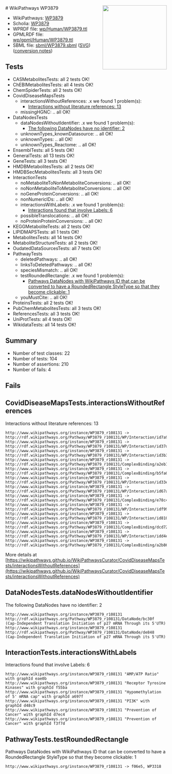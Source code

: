 <img style="float: right; width: 200px" src="../logo.png" />
# WikiPathways WP3879

* WikiPathways: [WP3879](https://identifiers.org/wikipathways:WP3879)
* Scholia: [WP3879](https://scholia.toolforge.org/wikipathways/WP3879)
* WPRDF file: [wp/Human/WP3879.ttl](../wp/Human/WP3879.ttl)
* GPMLRDF file: [wp/gpml/Human/WP3879.ttl](../wp/gpml/Human/WP3879.ttl)
* SBML file: [sbml/WP3879.sbml](../sbml/WP3879.sbml) ([SVG](../sbml/WP3879.svg)) ([conversion notes](../sbml/WP3879.txt))

## Tests
* CASMetabolitesTests: all 2 tests OK!
* ChEBIMetabolitesTests: all 4 tests OK!
* ChemSpiderTests: all 2 tests OK!
* CovidDiseaseMapsTests
    * interactionsWithoutReferences: .x we found 1 problem(s):
        * [Interactions without literature references: 13](#9701cce4)
    * missingHGNC: .. all OK!
* DataNodesTests
    * dataNodesWithoutIdentifier: .x we found 1 problem(s):
        * [The following DataNodes have no identifier: 2](#d2d32fa1)
    * unknownTypes_knownDatasource: .. all OK!
    * unknownTypes: .. all OK!
    * unknownTypes_Reactome: .. all OK!
* EnsemblTests: all 5 tests OK!
* GeneralTests: all 13 tests OK!
* GeneTests: all 3 tests OK!
* HMDBMetabolitesTests: all 2 tests OK!
* HMDBSecMetabolitesTests: all 3 tests OK!
* InteractionTests
    * noMetaboliteToNonMetaboliteConversions: .. all OK!
    * noNonMetaboliteToMetaboliteConversions: .. all OK!
    * noGeneProteinConversions: .. all OK!
    * nonNumericIDs: .. all OK!
    * interactionsWithLabels: .x we found 1 problem(s):
        * [Interactions found that involve Labels: 6](#630d267d)
    * possibleTranslocations: .. all OK!
    * noProteinProteinConversions: .. all OK!
* KEGGMetaboliteTests: all 2 tests OK!
* LIPIDMAPSTests: all 1 tests OK!
* MetabolitesTests: all 14 tests OK!
* MetaboliteStructureTests: all 2 tests OK!
* OudatedDataSourcesTests: all 7 tests OK!
* PathwayTests
    * deletedPathways: .. all OK!
    * linksToDeletedPathways: .. all OK!
    * speciesMismatch: .. all OK!
    * testRoundedRectangle: .x we found 1 problem(s):
        * [Pathways DataNodes with WikiPathways ID that can be converted to have a RoundedRectangle StyleType so that they become clickable: 1](#9fbad3cb)
    * youMustCite: .. all OK!
* ProteinsTests: all 2 tests OK!
* PubChemMetabolitesTests: all 3 tests OK!
* ReferencesTests: all 3 tests OK!
* UniProtTests: all 4 tests OK!
* WikidataTests: all 14 tests OK!


## Summary

* Number of test classes: 22
* Number of tests: 104
* Number of assertions: 210
* Number of fails: 4

## Fails

<a name="9701cce4" />

## CovidDiseaseMapsTests.interactionsWithoutReferences

Interactions without literature references: 13
```
http://www.wikipathways.org/instance/WP3879_r108131 -> http://rdf.wikipathways.org/Pathway/WP3879_r108131/WP/Interaction/id7a969ee4
http://www.wikipathways.org/instance/WP3879_r108131 -> http://rdf.wikipathways.org/Pathway/WP3879_r108131/WP/Interaction/id37d1ac01
http://www.wikipathways.org/instance/WP3879_r108131 -> http://rdf.wikipathways.org/Pathway/WP3879_r108131/WP/Interaction/id3b3d47e0
http://www.wikipathways.org/instance/WP3879_r108131 -> http://rdf.wikipathways.org/Pathway/WP3879_r108131/ComplexBinding/a2eb1
http://www.wikipathways.org/instance/WP3879_r108131 -> http://rdf.wikipathways.org/Pathway/WP3879_r108131/ComplexBinding/b5fa0
http://www.wikipathways.org/instance/WP3879_r108131 -> http://rdf.wikipathways.org/Pathway/WP3879_r108131/WP/Interaction/id33efe69e
http://www.wikipathways.org/instance/WP3879_r108131 -> http://rdf.wikipathways.org/Pathway/WP3879_r108131/WP/Interaction/id67ad93e4
http://www.wikipathways.org/instance/WP3879_r108131 -> http://rdf.wikipathways.org/Pathway/WP3879_r108131/ComplexBinding/e78c4
http://www.wikipathways.org/instance/WP3879_r108131 -> http://rdf.wikipathways.org/Pathway/WP3879_r108131/WP/Interaction/idf9929b96
http://www.wikipathways.org/instance/WP3879_r108131 -> http://rdf.wikipathways.org/Pathway/WP3879_r108131/WP/Interaction/id810511fc
http://www.wikipathways.org/instance/WP3879_r108131 -> http://rdf.wikipathways.org/Pathway/WP3879_r108131/ComplexBinding/dcd72
http://www.wikipathways.org/instance/WP3879_r108131 -> http://rdf.wikipathways.org/Pathway/WP3879_r108131/WP/Interaction/idd4e700d8
http://www.wikipathways.org/instance/WP3879_r108131 -> http://rdf.wikipathways.org/Pathway/WP3879_r108131/ComplexBinding/a2b86
```

More details at [https://wikipathways.github.io/WikiPathwaysCurator/CovidDiseaseMapsTests/interactionsWithoutReferences](https://wikipathways.github.io/WikiPathwaysCurator/CovidDiseaseMapsTests/interactionsWithoutReferences)

<a name="d2d32fa1" />

## DataNodesTests.dataNodesWithoutIdentifier

The following DataNodes have no identifier: 2
```
http://www.wikipathways.org/instance/WP3879_r108131 http://rdf.wikipathways.org/Pathway/WP3879_r108131/DataNode/bc30f (Cap-Independent Translation Initiation of p27 mRNA Through its 5'UTR)
http://www.wikipathways.org/instance/WP3879_r108131 http://rdf.wikipathways.org/Pathway/WP3879_r108131/DataNode/de848 (Cap-Independent Translation Initiation of p27 mRNA Through its 5'UTR)
```

<a name="630d267d" />

## InteractionTests.interactionsWithLabels

Interactions found that involve Labels: 6
```
http://www.wikipathways.org/instance/WP3879_r108131 "AMP/ATP Ratio" with graphId eae0b
http://www.wikipathways.org/instance/WP3879_r108131 "Receptor Tyrosine Kinases" with graphId f55ba
http://www.wikipathways.org/instance/WP3879_r108131 "Hypomethylation of 5' mRNA cap" with graphId a697f
http://www.wikipathways.org/instance/WP3879_r108131 "PI3K" with graphId d48c9
http://www.wikipathways.org/instance/WP3879_r108131 "Prevention of Cancer" with graphId d7ec4
http://www.wikipathways.org/instance/WP3879_r108131 "Prevention of Cancer" with graphId f3f7d
```

<a name="9fbad3cb" />

## PathwayTests.testRoundedRectangle

Pathways DataNodes with WikiPathways ID that can be converted to have a RoundedRectangle StyleType so that they become clickable: 1
```
http://www.wikipathways.org/instance/WP3879_r108131 -> f06e5, WP3318
 ```

